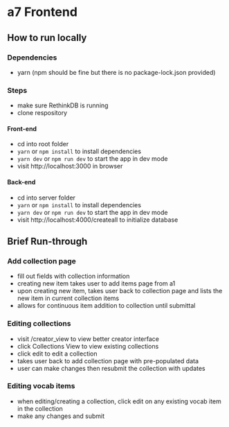 # a7 Frontend


## How to run locally

### Dependencies

* yarn (npm should be fine but there is no package-lock.json provided)

### Steps

* make sure RethinkDB is running
* clone respository

#### Front-end
* cd into root folder
* `yarn` or `npm install` to install dependencies
* `yarn dev` or `npm run dev` to start the app in dev mode
* visit http://localhost:3000 in browser

#### Back-end
* cd into server folder
* `yarn` or `npm install` to install dependencies
* `yarn dev` or `npm run dev` to start the app in dev mode
* visit http://localhost:4000/createall to initialize database


## Brief Run-through

### Add collection page

* fill out fields with collection information
* creating new item takes user to add items page from a1
* upon creating new item, takes user back to collection page and lists the new item in current collection items
* allows for continuous item addition to collection until submittal

### Editing collections

* visit /creator_view to view better creator interface
* click Collections View to view existing collections
* click edit to edit a collection
* takes user back to add collection page with pre-populated data
* user can make changes then resubmit the collection with updates

### Editing vocab items

* when editing/creating a collection, click edit on any existing vocab item in the collection
* make any changes and submit

